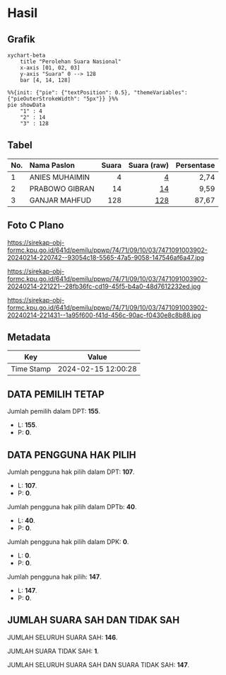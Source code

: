# Hasil

## Grafik

```mermaid
xychart-beta
    title "Perolehan Suara Nasional"
    x-axis [01, 02, 03]
    y-axis "Suara" 0 --> 128
    bar [4, 14, 128]
```

```mermaid
%%{init: {"pie": {"textPosition": 0.5}, "themeVariables": {"pieOuterStrokeWidth": "5px"}} }%%
pie showData
    "1" : 4
    "2" : 14
    "3" : 128
```

## Tabel

| No. | Nama Paslon    | Suara | Suara (raw) | Persentase |
|:--- |:-------------- | -----:| -----------:| ----------:|
| 1   | ANIES MUHAIMIN | 4     | [4][p-1]    | 2,74       |
| 2   | PRABOWO GIBRAN | 14    | [14][p-2]   | 9,59       |
| 3   | GANJAR MAHFUD  | 128   | [128][p-3]  | 87,67      |


[p-1]: https://github.com/gigit-pemilu/pemilu-2024/blob/main/pilpres/hitung-suara/sub/74-sulawesi-tenggara/sub/71-kota-kendari/sub/09-puuwatu/sub/1003-punggolaka/sub/902-tps/sub/paslon-1.txt
[p-2]: https://github.com/gigit-pemilu/pemilu-2024/blob/main/pilpres/hitung-suara/sub/74-sulawesi-tenggara/sub/71-kota-kendari/sub/09-puuwatu/sub/1003-punggolaka/sub/902-tps/sub/paslon-2.txt
[p-3]: https://github.com/gigit-pemilu/pemilu-2024/blob/main/pilpres/hitung-suara/sub/74-sulawesi-tenggara/sub/71-kota-kendari/sub/09-puuwatu/sub/1003-punggolaka/sub/902-tps/sub/paslon-3.txt

## Foto C Plano

https://sirekap-obj-formc.kpu.go.id/641d/pemilu/ppwp/74/71/09/10/03/7471091003902-20240214-220742--93054c18-5565-47a5-9058-147546af6a47.jpg

https://sirekap-obj-formc.kpu.go.id/641d/pemilu/ppwp/74/71/09/10/03/7471091003902-20240214-221221--28fb36fc-cd19-45f5-b4a0-48d7612232ed.jpg

https://sirekap-obj-formc.kpu.go.id/641d/pemilu/ppwp/74/71/09/10/03/7471091003902-20240214-221431--1a95f600-f41d-456c-90ac-f0430e8c8b88.jpg


## Metadata

| Key        | Value               |
| ---------- | ------------------- |
| Time Stamp | 2024-02-15 12:00:28 |


## DATA PEMILIH TETAP

Jumlah pemilih dalam DPT: **155**.
 * L: **155**.
 * P: **0**.

## DATA PENGGUNA HAK PILIH

Jumlah pengguna hak pilih dalam DPT: **107**.
 * L: **107**.
 * P: **0**.

Jumlah pengguna hak pilih dalam DPTb: **40**.
 * L: **40**.
 * P: **0**.

Jumlah pengguna hak pilih dalam DPK: **0**.
 * L: **0**.
 * P: **0**.

Jumlah pengguna hak pilih: **147**.
 * L: **147**.
 * P: **0**.

## JUMLAH SUARA SAH DAN TIDAK SAH

JUMLAH SELURUH SUARA SAH: **146**.

JUMLAH SUARA TIDAK SAH: **1**.

JUMLAH SELURUH SUARA SAH DAN SUARA TIDAK SAH: **147**.


